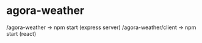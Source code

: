 # agora-weather

/agora-weather -> npm start (express server)
/agora-weather/client -> npm start (react)

